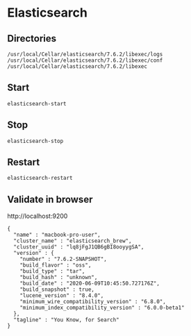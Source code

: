 # Elasticsearch

## Directories

```console
/usr/local/Cellar/elasticsearch/7.6.2/libexec/logs
/usr/local/Cellar/elasticsearch/7.6.2/libexec/conf
/usr/local/Cellar/elasticsearch/7.6.2/libexec
```

## Start

```console
elasticsearch-start
```

## Stop

```console
elasticsearch-stop
```

## Restart

```console
elasticsearch-restart
```

## Validate in browser

http://localhost:9200

```console
{
  "name" : "macbook-pro-user",
  "cluster_name" : "elasticsearch_brew",
  "cluster_uuid" : "lq8jFgJ1QB6gBI8ooyygSA",
  "version" : {
    "number" : "7.6.2-SNAPSHOT",
    "build_flavor" : "oss",
    "build_type" : "tar",
    "build_hash" : "unknown",
    "build_date" : "2020-06-09T10:45:50.727176Z",
    "build_snapshot" : true,
    "lucene_version" : "8.4.0",
    "minimum_wire_compatibility_version" : "6.8.0",
    "minimum_index_compatibility_version" : "6.0.0-beta1"
  },
  "tagline" : "You Know, for Search"
}
```
